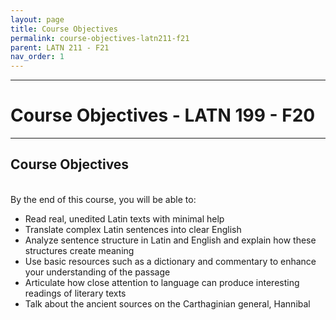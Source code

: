 ```yaml
---
layout: page
title: Course Objectives
permalink: course-objectives-latn211-f21
parent: LATN 211 - F21
nav_order: 1
---
```

***

# Course Objectives - LATN 199 - F20

***
## Course Objectives
&nbsp;  
By the end of this course, you will be able to:

- Read real, unedited Latin texts with minimal help
-	Translate complex Latin sentences into clear English
- Analyze sentence structure in Latin and English and explain how these structures create meaning
- Use basic resources such as a dictionary and commentary to enhance your understanding of the passage
- Articulate how close attention to language can produce interesting readings of literary texts
- Talk about the ancient sources on the Carthaginian general, Hannibal
